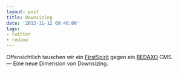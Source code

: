```yaml
---
layout: post
title: Downsizing
date: '2013-11-12 09:40:00'
tags:
- twitter
- redaxo
---
```


Offensichtlich tauschen wir ein [FirstSpirit](http://www.e-spirit.com/de/produkt/) gegen ein [REDAXO](http://www.redaxo.org) CMS.  
— Eine neue Dimension von Downsizing.